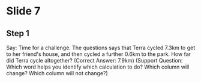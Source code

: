 # Slide 7

## Step 1

Say: Time for a challenge. The questions says that Terra cycled 7.3km to get to her friend's house, and then cycled a further 0.6km to the park. How far did Terra cycle altogether? (Correct Answer: 7.9km) (Support Question: Which word helps you identify which calculation to do? Which column will change? Which column will not change?)
